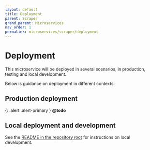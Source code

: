 ```yaml
---
layout: default
title: Deployment
parent: Scraper
grand_parent: Microservices
nav_order: 1
permalink: microservices/scraper/deployment
---
```


# Deployment

This microservice will be deployed in several scenarios, in production, testing and local development.

Below is guidance on deployment in different contexts:

## Production deployment

{: .alert .alert-primary }
**@todo**

## Local deployment and development

See the [README in the repository root](https://github.com/LBHackney-IT/DoS-scraper-service) for instructions on local development.

